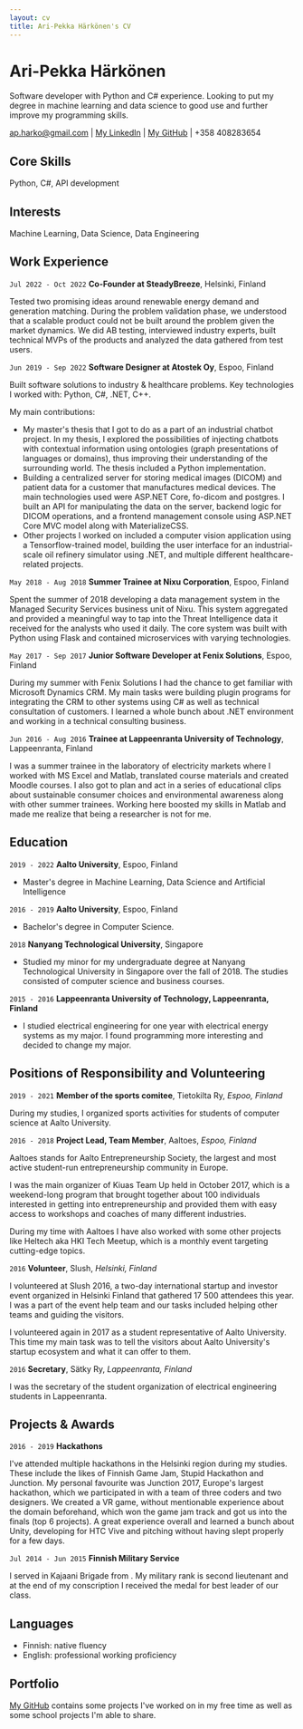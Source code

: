 ```yaml
---
layout: cv
title: Ari-Pekka Härkönen's CV
---
```

# Ari-Pekka Härkönen
Software developer with Python and C# experience. Looking to put my degree in machine learning and data science to good use and further improve my programming skills.

<div id="webaddress">
<a href="ap.harko@gmail.com">ap.harko@gmail.com</a>
| <a href="https://www.linkedin.com/in/apharkonen/">My LinkedIn</a>
| <a href="https://github.com/apoxnen ">My GitHub</a>
| +358 408283654
</div>

## Core Skills

Python, C#, API development

## Interests

Machine Learning, Data Science, Data Engineering

## Work Experience

`Jul 2022 - Oct 2022`
__Co-Founder at SteadyBreeze__, Helsinki, Finland

Tested two promising ideas around renewable energy demand and generation matching. During the problem validation phase, we understood that a scalable product could not be built around the problem given the market dynamics. We did AB testing, interviewed industry experts, built technical MVPs of the products and analyzed the data gathered from test users.

`Jun 2019 - Sep 2022`
__Software Designer at Atostek Oy__, Espoo, Finland

Built software solutions to industry & healthcare problems. Key technologies I worked with: Python, C#, .NET, C++.

My main contributions: 
* My master's thesis that I got to do as a part of an industrial chatbot project. In my thesis, I explored the possibilities of injecting chatbots with contextual information using ontologies (graph presentations of languages or domains), thus improving their understanding of the surrounding world. The thesis included a Python implementation.
* Building a centralized server for storing medical images (DICOM) and patient data for a customer that manufactures medical devices. The main technologies used were ASP.NET Core, fo-dicom and postgres. I built an API for manipulating the data on the server, backend logic for DICOM operations, and a frontend management console using ASP.NET Core MVC model along with MaterializeCSS.
* Other projects I worked on included a computer vision application using a Tensorflow-trained model, building the user interface for an industrial-scale oil refinery simulator using .NET, and multiple different healthcare-related projects.

`May 2018 - Aug 2018`
__Summer Trainee at Nixu Corporation__, Espoo, Finland

Spent the summer of 2018 developing a data management system in the Managed Security Services business unit of Nixu. This system aggregated and provided a meaningful way to tap into the Threat Intelligence data it received for the analysts who used it daily. The core system was built with Python using Flask and contained microservices with varying technologies.

`May 2017 - Sep 2017`
__Junior Software Developer at Fenix Solutions__, Espoo, Finland

During my summer with Fenix Solutions I had the chance to get familiar with Microsoft Dynamics CRM. My main tasks were building plugin programs for integrating the CRM to other systems using C# as well as technical consultation of customers. I learned a whole bunch about .NET environment and working in a technical consulting business.

`Jun 2016 - Aug 2016`
__Trainee at Lappeenranta University of Technology__, Lappeenranta, Finland

I was a summer trainee in the laboratory of electricity markets where I worked with MS Excel and Matlab, translated course materials and created Moodle courses. I also got to plan and act in a series of educational clips about sustainable consumer choices and environmental awareness along with other summer trainees. Working here boosted my skills in Matlab and made me realize that being a researcher is not for me.


## Education

`2019 - 2022`
__Aalto University__, Espoo, Finland

- Master's degree in Machine Learning, Data Science and Artificial Intelligence

`2016 - 2019`
__Aalto University__, Espoo, Finland

- Bachelor's degree in Computer Science.

`2018`
__Nanyang Technological University__, Singapore

- Studied my minor for my undergraduate degree at Nanyang Technological University in Singapore over the fall of 2018. The studies consisted of computer science and business courses.


`2015 - 2016`
__Lappeenranta University of Technology, Lappeenranta, Finland__

- I studied electrical engineering for one year with electrical energy systems as my major. I found programming more interesting and decided to change my major.


## Positions of Responsibility and Volunteering

`2019 - 2021`
__Member of the sports comitee__, Tietokilta Ry, *Espoo, Finland*

During my studies, I organized sports activities for students of computer science at Aalto University.

`2016 - 2018`
__Project Lead, Team Member__, Aaltoes, *Espoo, Finland*

Aaltoes stands for Aalto Entrepreneurship Society, the largest and most active student-run entrepreneurship community in Europe.

I was the main organizer of Kiuas Team Up held in October 2017, which is a weekend-long program that brought together about 100 individuals interested in getting into entrepreneurship and provided them with easy access to workshops and coaches of many different industries.

During my time with Aaltoes I have also worked with some other projects like Heltech aka HKI Tech Meetup, which is a monthly event targeting cutting-edge topics.

`2016`
__Volunteer__, Slush, *Helsinki, Finland*

I volunteered at Slush 2016, a two-day international startup and investor event organized in Helsinki Finland that gathered 17 500 attendees this year. I was a part of the event help team and our tasks included helping other teams and guiding the visitors. 

I volunteered again in 2017 as a student representative of Aalto University. This time my main task was to tell the visitors about Aalto University's startup ecosystem and what it can offer to them.

`2016`
__Secretary__, Sätky Ry, *Lappeenranta, Finland*

I was the secretary of the student organization of electrical engineering students in Lappeenranta.

## Projects & Awards

`2016 - 2019`
__Hackathons__

I've attended multiple hackathons in the Helsinki region during my studies. These include the likes of Finnish Game Jam, Stupid Hackathon and Junction. My personal favourite was Junction 2017, Europe's largest hackathon, which we participated in with a team of three coders and two designers. We created a VR game, without mentionable experience about the domain beforehand, which won the game jam track and got us into the finals (top 6 projects). A great experience overall and learned a bunch about Unity, developing for HTC Vive and pitching without having slept properly for a few days.

`Jul 2014 - Jun 2015`
__Finnish Military Service__

I served in Kajaani Brigade from . My military rank is second lieutenant and at the end of my conscription I received the medal for best leader of our class.

## Languages

- Finnish: native fluency
- English: professional working proficiency

## Portfolio
<a href="https://github.com/apoxnen ">My GitHub</a> contains some projects I've worked on in my free time as well as some school projects I'm able to share.

<!-- ### Footer

Last updated: November 2022 -->


